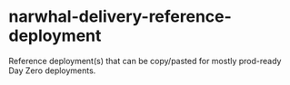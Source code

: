 # narwhal-delivery-reference-deployment
Reference deployment(s) that can be copy/pasted for mostly prod-ready Day Zero deployments.
